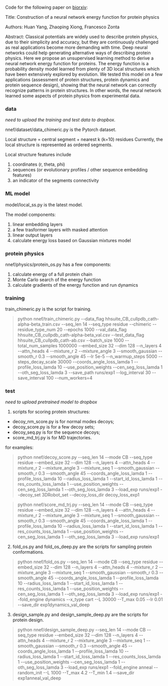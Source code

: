 
Code for the following paper on [biorxiv](https://www.biorxiv.org/content/10.1101/2021.04.26.441401v1):

Title: Construction of a neural network energy function for protein physics

Authors: Huan Yang, Zhaoping Xiong, Francesco Zonta

Abstract:
Classical potentials are widely used to describe protein physics, due to their simplicity and accuracy, but they are continuously challenged as real applications become more demanding with time. Deep neural networks could help generating alternative ways of describing protein physics. Here we propose an unsupervised learning method to derive a neural network energy function for proteins. The energy function is a probability density model learned from plenty of 3D local structures which have been extensively explored by evolution. We tested this model on a few applications (assessment of protein structures, protein dynamics and protein sequence design), showing that the neural network can correctly recognize patterns in protein structures. In other words, the neural network learned some aspects of protein physics from experimental data.

### data
_need to upload the training and test data to dropbox._ 

nnef/dataset/data_chimeric.py is the Pytorch dataset. 

Local structure = central segment + nearest k (k=10) residues
Currently, the local structure is represented as ordered segments.

Local structure features include 
1) coordinates (r, theta, phi)
2) sequences (or evolutionary profiles / other sequence embedding features)
3) an indicator of the segments connectivity 

### ML model
model/local_ss.py is the latest model. 

The model components: 
1) linear embedding layers
2) a few trasformer layers with masked attention
3) linear output layers
4) calculate energy loss based on Gaussian mixtures model

### protein physics
nnef/physics/protein_os.py has a few components:
1) calculate energy of a full protein chain 
2) Monte Carlo search of the energy function
3) calculate gradients of the energy function and run dynamics

### training 
train_chimeric.py is the script for training. 

>python nnef/train_chimeric.py --data_flag hhsuite_CB_cullpdb_cath-alpha-beta_train.csv --seq_len 14 --seq_type residue --chimeric --residue_type_num 20 --epochs 1000 --val_data_flag hhsuite_CB_cullpdb_cath-alpha-beta_val.csv --test_data_flag hhsuite_CB_cullpdb_cath-ab.csv --batch_size 1000 --total_num_samples 1000000 --embed_size 32 --dim 128 --n_layers 4 --attn_heads 4 --mixture_r 2 --mixture_angle 3 --smooth_gaussian --smooth_r 0.3 --smooth_angle 45 --lr 5e-5 --n_warmup_steps 5000 --steps_decay_scale 30000 --coords_angle_loss_lamda 1 --profile_loss_lamda 10 --use_position_weights --cen_seg_loss_lamda 1 --oth_seg_loss_lamda 3 --save_path runs/exp1 --log_interval 30 --save_interval 100 --num_workers=4 

### test

_need to upload pretrained model to dropbox_

1. scripts for scoring protein structures: 
* decoy_nm_score.py is for normal modes decoys;
* decoy_score.py is for a few decoy sets; 
* decoy_seq.py is for the sequence decoys; 
* score_md_trj.py is for MD trajectories.
   
for examples:
>python nnef/decoy_score.py --seq_len 14 --mode CB --seq_type residue     --embed_size 32 --dim 128 --n_layers 4 --attn_heads 4     --mixture_r 2 --mixture_angle 3 --mixture_seq 1 --smooth_gaussian --smooth_r 0.3 --smooth_angle 45  --coords_angle_loss_lamda 1 --profile_loss_lamda 10 --radius_loss_lamda 1 --start_id_loss_lamda 1     --res_counts_loss_lamda 1  --use_position_weights --cen_seg_loss_lamda 1 --oth_seg_loss_lamda 3 --load_exp runs/exp1 --decoy_set 3DRobot_set --decoy_loss_dir decoy_loss_exp1

>python nnef/score_md_trj.py --seq_len 14 --mode CB --seq_type residue --embed_size 32 --dim 128 --n_layers 4 --attn_heads 4 --mixture_r 2 --mixture_angle 3 --mixture_seq 1 --smooth_gaussian --smooth_r 0.3 --smooth_angle 45  --coords_angle_loss_lamda 1 --profile_loss_lamda 10 --radius_loss_lamda 1 --start_id_loss_lamda 1 --res_counts_loss_lamda 1 --use_position_weights --cen_seg_loss_lamda 1 --oth_seg_loss_lamda 3 --load_exp runs/exp1 

   
2. fold_os.py and fold_os_deep.py are the scripts for sampling protein conformations. 

>python nnef/fold_os.py  --seq_len 14 --mode CB --seq_type residue     --embed_size 32 --dim 128 --n_layers 4 --attn_heads 4     --mixture_r 2 --mixture_angle 3 --mixture_seq 1 --smooth_gaussian --smooth_r 0.3 --smooth_angle 45  --coords_angle_loss_lamda 1 --profile_loss_lamda 10 --radius_loss_lamda 1 --start_id_loss_lamda 1     --res_counts_loss_lamda 1  --use_position_weights --cen_seg_loss_lamda 1 --oth_seg_loss_lamda 3 --load_exp runs/exp1 --fold_engine dynamics --x_type cart --L 30000 --T_max 0.05 --lr 0.01 --save_dir exp1dynamics_val_deep

3. design_sample.py and design_sample_deep.py are the scripts for protein design. 

>python nnef/design_sample_deep.py --seq_len 14 --mode CB --seq_type residue     --embed_size 32 --dim 128 --n_layers 4 --attn_heads 4     --mixture_r 2 --mixture_angle 3 --mixture_seq 1 --smooth_gaussian --smooth_r 0.3 --smooth_angle 45  --coords_angle_loss_lamda 1 --profile_loss_lamda 10 --radius_loss_lamda 1 --start_id_loss_lamda 1     --res_counts_loss_lamda 1  --use_position_weights --cen_seg_loss_lamda 1 --oth_seg_loss_lamda 3 --load_exp runs/exp1 --fold_engine anneal --random_init --L 1000 --T_max 4.2 --T_min 1.4 --save_dir exp1anneal_val_deep




